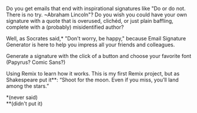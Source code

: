 Do you get emails that end with inspirational signatures like "Do or do not. There is no try. ~Abraham Lincoln"? Do you wish you could have your own signature with a quote that is overused, clichéd, or just plain baffling, complete with a (probably) misidentified author?

Well, as Socrates said,\* "Don't worry, be happy," because Email Signature Generator is here to help you impress all your friends and colleagues.

Generate a signature with the click of a button and choose your favorite font (Papyrus? Comic Sans?)

Using Remix to learn how it works. This is my first Remix project, but as Shakespeare put it\*\*: “Shoot for the moon. Even if you miss, you’ll land among the stars.” 

\*(never said)
<br />
\*\*(didn't put it)
